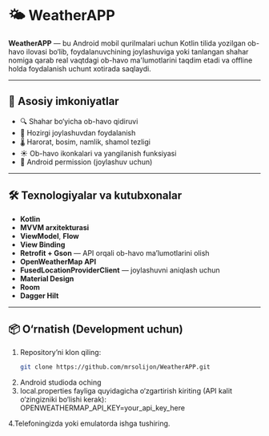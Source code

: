 # 🌤️ WeatherAPP

**WeatherAPP** — bu Android mobil qurilmalari uchun Kotlin tilida yozilgan ob-havo ilovasi bo‘lib, foydalanuvchining joylashuviga yoki tanlangan shahar nomiga qarab real vaqtdagi ob-havo ma'lumotlarini taqdim etadi va offline holda foydalanish uchunt xotirada saqlaydi.

---

## 📱 Asosiy imkoniyatlar

- 🔍 Shahar bo‘yicha ob-havo qidiruvi
- 📍 Hozirgi joylashuvdan foydalanish
- 🌡️ Harorat, bosim, namlik, shamol tezligi
- ☀️ Ob-havo ikonkalari va yangilanish funksiyasi
- 🧭 Android permission (joylashuv uchun)

---

## 🛠 Texnologiyalar va kutubxonalar

- **Kotlin**
- **MVVM arxitekturasi**
- **ViewModel**, **Flow**
- **View Binding**
- **Retrofit + Gson** — API orqali ob-havo ma’lumotlarini olish
- **OpenWeatherMap API**
- **FusedLocationProviderClient** — joylashuvni aniqlash uchun
- **Material Design**
- **Room**
- **Dagger Hilt**

---

## 📦 O‘rnatish (Development uchun)

1. Repository’ni klon qiling:
   ```bash
   git clone https://github.com/mrsolijon/WeatherAPP.git
2. Android studioda oching
3. local.properties fayliga quyidagicha o‘zgartirish kiriting (API kalit o‘zingizniki bo‘lishi kerak):
   OPENWEATHERMAP_API_KEY=your_api_key_here
   
4.Telefoningizda yoki emulatorda ishga tushiring.
